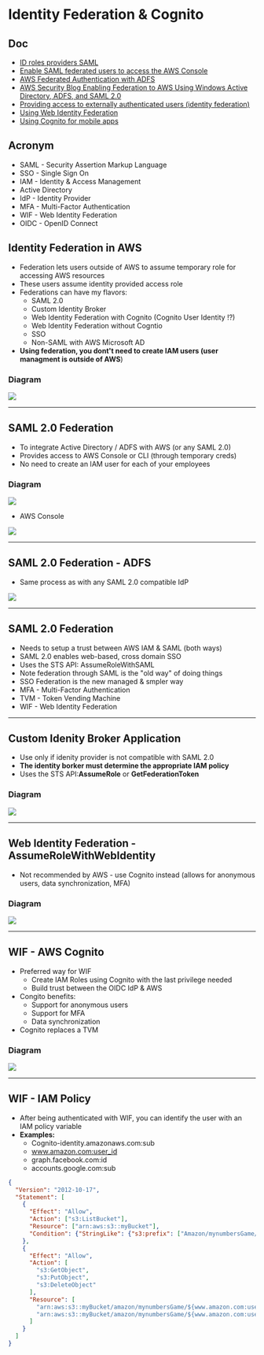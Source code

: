 # Identity Federation & Cognito

## Doc
* [ID roles providers SAML](https://docs.aws.amazon.com/IAM/latest/UserGuide/id_roles_providers_saml.html)
* [Enable SAML federated users to access the AWS Console](https://docs.aws.amazon.com/IAM/latest/UserGuide/id_roles_providers_enable-console-saml.html)
* [AWS Federated Authentication with ADFS](https://aws.amazon.com/blogs/security/aws-federated-authentication-with-active-directory-federation-services-ad-fs/)
* [AWS Security Blog Enabling Federation to AWS Using Windows Active Directory, ADFS, and SAML 2.0](https://aws.amazon.com/blogs/security/enabling-federation-to-aws-using-windows-active-directory-adfs-and-saml-2-0/)
* [Providing access to externally authenticated users (identity federation) ](https://docs.aws.amazon.com/IAM/latest/UserGuide/id_roles_common-scenarios_federated-users.html)
* [Using Web Identity Federation](https://docs.amazonaws.cn/en_us/amazondynamodb/latest/developerguide/WIF.html)
* [Using Cognito for mobile apps](https://docs.aws.amazon.com/IAM/latest/UserGuide/id_roles_providers_oidc_cognito.html)

## Acronym
* SAML - Security Assertion Markup Language
* SSO - Single Sign On
* IAM - Identity & Access Management
* Active Directory
* IdP - Identity Provider
* MFA - Multi-Factor Authentication
* WIF - Web Identity Federation
* OIDC - OpenID Connect

## Identity Federation in AWS
* Federation lets users outside of AWS to assume temporary role for accessing AWS resources
* These users assume identity provided access role
* Federations can have my flavors:
  * SAML 2.0
  * Custom Identity Broker
  * Web Identity Federation with Cognito (Cognito User Identity !?)
  * Web Identity Federation without Cogntio
  * SSO
  * Non-SAML with AWS Microsoft AD
* **Using federation, you dont't need to create IAM users (user managment is outside of AWS**)

### Diagram
[<img src="https://i.imgur.com/XWXHZbS.png">](https://i.imgur.com/XWXHZbS.png)

---

## SAML 2.0 Federation
* To integrate Active Directory / ADFS with AWS (or any SAML 2.0)
* Provides access to AWS Console or CLI (through temporary creds)
* No need to create an IAM user for each of your employees

### Diagram
[<img src="https://i.imgur.com/mk0rEJP.png">](https://i.imgur.com/mk0rEJP.png)

* AWS Console

[<img src="https://i.imgur.com/uXzCRzd.png">](https://i.imgur.com/uXzCRzd.png)

---

## SAML 2.0 Federation - ADFS
* Same process as with any SAML 2.0 compatible IdP

[<img src="https://d1.awsstatic.com/security-center/SecurityBlog/federated_auth_with_adfs_25.dc86ecbfbbf80af3f553e7374d2a55ad1afb7016.png">](https://d1.awsstatic.com/security-center/SecurityBlog/federated_auth_with_adfs_25.dc86ecbfbbf80af3f553e7374d2a55ad1afb7016.png)

---

## SAML 2.0 Federation
* Needs to setup a trust between AWS IAM & SAML (both ways)
* SAML 2.0 enables web-based, cross domain SSO
* Uses the STS API: AssumeRoleWithSAML
* Note federation through SAML is the "old way" of doing things
* SSO Federation is the new managed & smpler way
* MFA - Multi-Factor Authentication
* TVM - Token Vending Machine
* WIF - Web Identity Federation

---

## Custom Idenity Broker Application
* Use only if idenity provider is not compatible with SAML 2.0
* **The identity borker must determine the appropriate IAM policy**
* Uses the STS API:**AssumeRole** or **GetFederationToken**

### Diagram
[<img src="https://i.imgur.com/YVOypej.png">](https://i.imgur.com/YVOypej.png)

---

## Web Identity Federation - AssumeRoleWithWebIdentity
* Not recommended by AWS - use Cognito instead (allows for anonymous users, data 
  synchronization, MFA)
  
### Diagram
[<img src="https://i.imgur.com/MKWToiC.png">](https://i.imgur.com/MKWToiC.png)

---

## WIF - AWS Cognito
* Preferred way for WIF
  * Create IAM Roles using Cognito with the last privilege needed
  * Build trust between the OIDC IdP & AWS
* Congito benefits:
  * Support for anonymous users
  * Support for MFA
  * Data synchronization
* Cognito replaces a TVM
  
### Diagram
[<img src="https://i.imgur.com/0fU0IEI.png">](https://i.imgur.com/0fU0IEI.png)

---

## WIF - IAM Policy
* After being authenticated with WIF, you can identify the user with an IAM policy variable
* **Examples:**
  * Cognito-identity.amazonaws.com:sub
  * www.amazon.com:user_id
  * graph.facebook.com:id
  * accounts.google.com:sub
````json
{
  "Version": "2012-10-17",
  "Statement": [
    {
      "Effect": "Allow",
      "Action": ["s3:ListBucket"],
      "Resource": ["arn:aws:s3::myBucket"],
      "Condition": {"StringLike": {"s3:prefix": ["Amazon/mynumbersGame/${www.amazon.com:user_ide}/*"]}}
    },
    {
      "Effect": "Allow",
      "Action": [
        "s3:GetObject",
        "s3:PutObject",
        "s3:DeleteObject"
      ],
      "Resource": [
        "arn:aws:s3::myBucket/amazon/mynumbersGame/${www.amazon.com:user_id}",
        "arn:aws:s3::myBucket/amazon/mynumbersGame/${www.amazon.com:user_id}/*"
      ]
    }
  ]
}
````
